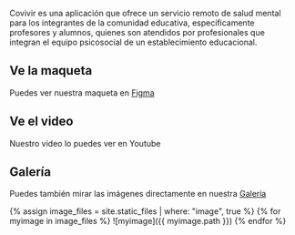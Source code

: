 Covivir es una aplicación que ofrece un servicio remoto de salud mental para los integrantes de la comunidad educativa, específicamente profesores y alumnos, quienes son atendidos por profesionales que integran el equipo psicosocial de un establecimiento educacional. 

## Ve la maqueta

Puedes ver nuestra maqueta en [Figma](https://www.figma.com/file/AOyJLJcUw1jIj7AyPnkDat/App-CoVivir?node-id=0%3A1)

## Ve el video

Nuestro video lo puedes ver en Youtube

## Galería

Puedes también mirar las imágenes directamente en nuestra [Galería](gallery)


{% assign image_files = site.static_files | where: "image", true %}
{% for myimage in image_files %}
  ![myimage]({{ myimage.path }})
{% endfor %}
